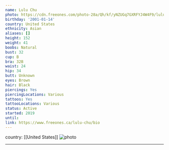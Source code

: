 ```yaml
---
name: Lulu Chu
photo: https://cdn.freeones.com/photo-28a/Qh/kf/yNZUGq7GXRFYJ4W4F9/lulu-chu-avatar-1_teaser.png
birthday: '2001-01-14'
country: United States
ethnicity: Asian
aliases: []
height: 152
weight: 41
boobs: Natural
bust: 32
cup: B
bra: 32B
waist: 24
hip: 34
butt: Unknown
eyes: Brown
hair: Black
piercings: Yes
piercingLocations: Various
tattoos: Yes
tattooLocations: Various
status: Active
started: 2019
until:
link: https://www.freeones.ca/lulu-chu/bio
---
```

country: [[United States]]
![photo](https://cdn.freeones.com/photo-28a/Qh/kf/yNZUGq7GXRFYJ4W4F9/lulu-chu-avatar-1_teaser.png)
***

